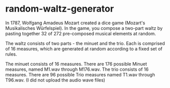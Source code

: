 # random-waltz-generator

In 1787, Wolfgang Amadeus Mozart created a dice game (Mozart's Musikalisches Würfelspiel). In the game, you compose a two-part waltz by pasting together 32 of 272 pre-composed musical elements at random.

The waltz consists of two parts - the minuet and the trio. Each is comprised of 16 measures, which are generated at random according to a fixed set of rules.

The minuet consists of 16 measures. There are 176 possible Minuet measures, named M1.wav through M176.wav. The trio consists of 16 measures. There are 96 possible Trio measures named T1.wav through T96.wav. (I did not upload the audio wave files)
